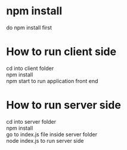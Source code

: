 # npm install
do npm install first

# How to run client side
cd into client folder <br/>
npm install <br/>
npm start to run application front end

# How to run server side
cd into server folder <br/>
npm install <br/>
go to index.js file inside server folder <br/>
node index.js to run server side
